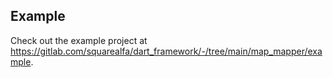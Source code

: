 ## Example

Check out the example project at https://gitlab.com/squarealfa/dart_framework/-/tree/main/map_mapper/example.

